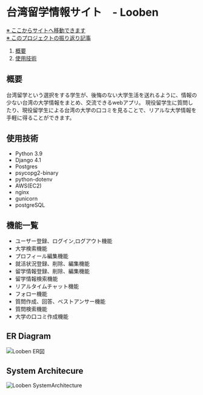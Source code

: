 # 台湾留学情報サイト　- Looben

[※ ここからサイトへ移動できます](http://looben.org)  
[※ このプロジェクトの振り返り記事](https://kanta-blog.tokyo/looben-review/)

1. [概要](#概要)
2. [使用技術](#使用技術)


## 概要
台湾留学という選択をする学生が、後悔のない大学生活を送れるように、情報の少ない台湾の大学情報をまとめ、交流できるwebアプリ。
現役留学生に質問したり、現役留学生による台湾の大学の口コミを見ることで、リアルな大学情報を手軽に得ることができます。


## 使用技術
- Python 3.9
- Django 4.1
- Postgres
- psycopg2-binary
- python-dotenv
- AWS(EC2)
- nginx
- gunicorn
- postgreSQL

## 機能一覧
- ユーザー登録、ログイン,ログアウト機能
- 大学検索機能
- プロフィール編集機能
- 就活状況登録、削除、編集機能
- 留学情報登録、削除、編集機能
- 留学情報検索機能
- リアルタイムチャット機能
- フォロー機能
- 質問作成、回答、ベストアンサー機能
- 質問検索機能
- 大学の口コミ作成機能

## ER Diagram
![Looben ER図](https://user-images.githubusercontent.com/96579474/233837300-fac1870a-ff00-4b40-855d-85444e20c891.png)

## System Architecure
![Looben SystemArchitecture](https://user-images.githubusercontent.com/96579474/233837318-9a045687-5b8a-409a-acad-88b3439c020f.png)
